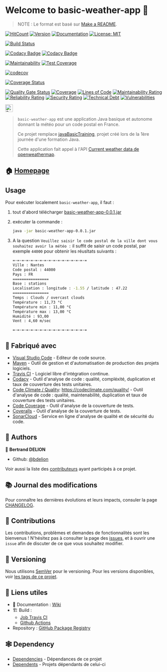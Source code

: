 # Welcome to basic-weather-app :wave:

> NOTE : Le format est basé sur [Make a README].

[![HitCount](http://hits.dwyl.io/bdelion/basic-weather-app.svg)](http://hits.dwyl.io/bdelion/basic-weather-app) [![Version](https://img.shields.io/badge/version-0.0.1-blue.svg?cacheSeconds=2592000)](https://img.shields.io/badge/version-0.0.1-SNAPSHOT-blue.svg?cacheSeconds=2592000) [![Documentation](https://img.shields.io/badge/documentation-yes-brightgreen.svg)](https://github.com/bdelion/basic-weather-app/wiki) [![License: MIT](https://img.shields.io/badge/License-MIT-yellow.svg)](#)

[![Build Status](https://travis-ci.com/bdelion/basic-weather-app.svg?branch=master)](https://travis-ci.com/bdelion/basic-weather-app)

[![Codacy Badge](https://api.codacy.com/project/badge/Grade/c661294477af4801929d0abb9e9613cf)](https://www.codacy.com/app/bdelion/basic-weather-app?utm_source=github.com&utm_medium=referral&utm_content=bdelion/basic-weather-app&utm_campaign=Badge_Grade)
[![Codacy Badge](https://api.codacy.com/project/badge/Coverage/c661294477af4801929d0abb9e9613cf)](https://www.codacy.com/app/bdelion/basic-weather-app?utm_source=github.com&utm_medium=referral&utm_content=bdelion/basic-weather-app&utm_campaign=Badge_Coverage)

[![Maintainability](https://api.codeclimate.com/v1/badges/bd5d2ee7ab717b88cad0/maintainability)](https://codeclimate.com/github/bdelion/basic-weather-app/maintainability)
[![Test Coverage](https://api.codeclimate.com/v1/badges/bd5d2ee7ab717b88cad0/test_coverage)](https://codeclimate.com/github/bdelion/basic-weather-app/test_coverage)

[![codecov](https://codecov.io/gh/bdelion/basic-weather-app/branch/master/graph/badge.svg)](https://codecov.io/gh/bdelion/basic-weather-app)

[![Coverage Status](https://coveralls.io/repos/github/bdelion/basic-weather-app/badge.svg?branch=master)](https://coveralls.io/github/bdelion/basic-weather-app?branch=master)

[![Quality Gate Status](https://sonarcloud.io/api/project_badges/measure?project=bdelion_basic-weather-app&metric=alert_status)](https://sonarcloud.io/dashboard?id=bdelion_basic-weather-app) [![Coverage](https://sonarcloud.io/api/project_badges/measure?project=bdelion_basic-weather-app&metric=coverage)](https://sonarcloud.io/dashboard?id=bdelion_basic-weather-app) [![Lines of Code](https://sonarcloud.io/api/project_badges/measure?project=bdelion_basic-weather-app&metric=ncloc)](https://sonarcloud.io/dashboard?id=bdelion_basic-weather-app) [![Maintainability Rating](https://sonarcloud.io/api/project_badges/measure?project=bdelion_basic-weather-app&metric=sqale_rating)](https://sonarcloud.io/dashboard?id=bdelion_basic-weather-app) [![Reliability Rating](https://sonarcloud.io/api/project_badges/measure?project=bdelion_basic-weather-app&metric=reliability_rating)](https://sonarcloud.io/dashboard?id=bdelion_basic-weather-app) [![Security Rating](https://sonarcloud.io/api/project_badges/measure?project=bdelion_basic-weather-app&metric=security_rating)](https://sonarcloud.io/dashboard?id=bdelion_basic-weather-app) [![Technical Debt](https://sonarcloud.io/api/project_badges/measure?project=bdelion_basic-weather-app&metric=sqale_index)](https://sonarcloud.io/dashboard?id=bdelion_basic-weather-app) [![Vulnerabilities](https://sonarcloud.io/api/project_badges/measure?project=bdelion_basic-weather-app&metric=vulnerabilities)](https://sonarcloud.io/dashboard?id=bdelion_basic-weather-app)

<p>
<a href="https://sourcerer.io/bdelion"><img src="https://sourcerer.io/icons/logo-sharing.svg"height="24px" alt="Sourcerer"></a>
</p>

> `basic-weather-app` est une application Java basique et autonome donnant la météo pour un code postal en France.
>
> Ce projet remplace [javaBasicTraining], projet créé lors de la 1ère journée d'une formation Java.
>
> Cette application fait appel à l'API [Current weather data de openweathermap].

## 🏠 [Homepage]

## Usage

Pour exécuter localement `basic-weather-app`, il faut :

1. tout d'abord télécharger [basic-weather-app-0.0.1.jar](#)
2. exécuter la commande :

    ```sh
    java -jar basic-weather-app-0.0.1.jar
    ```

3. A la question `Veuillez saisir le code postal de la ville dont vous souhaitez avoir la météo :` il suffit de saisir un code postal, par exemple `44000` pour obtenir les réusltats suivants :

    ```sh
    =-=-=-=-=-=-=-=-=-=-=-=-=-=-=-=-=
    Ville : Nantes
    Code postal : 44000
    Pays : FR
    ================
    Base : stations
    Localisation : longitude : -1.55 / latitude : 47.22
    ================
    Temps : Clouds / overcast clouds
    Température : 11,73 °C
    Température min : 11,00 °C
    Température max : 13,00 °C
    Humidité : 93,00
    Vent : 4,60 m/sec

    =-=-=-=-=-=-=-=-=-=-=-=-=-=-=-=-=
    ```

## :construction_worker: Fabriqué avec

-   [Visual Studio Code] - Editeur de code source.
-   [Maven] - Outil de gestion et d'automatisation de production des projets logiciels.
-   [Travis CI] - Logiciel libre d'intégration continue.
-   [Codacy] - Outil d'analyse de code : qualité, compléxité, duplication et taux de couverture des tests unitaires.
-   [Code Climate / Quality]: https://codeclimate.com/quality/ - Outil d'analyse de code : qualité, maintenabilité, duplication et taux de couverture des tests unitaires.
-   [Code Coverage] - Outil d'analyse de la couverture de tests.
-   [Coveralls] - Outil d'analyse de la couverture de tests.
-   [SonarCloud] - Service en ligne d'analyse de qualité et de sécurité du code.

## :busts_in_silhouette: Authors

:bust_in_silhouette: **Bertrand DELION**

-   Github: [@bdelion]

Voir aussi la liste des [contributeurs] ayant participés à ce projet.

## :books: Journal des modifications

Pour connaître les dernières évolutions et leurs impacts, consuler la page [CHANGELOG].

## :handshake: Contributions

Les contributions, problèmes et demandes de fonctionnalités sont les bienvenus !
N'hésitez pas à consulter la page des [issues], et à ouvrir une `issue` afin de discuter de ce que vous souhaitez modifier.

## :bookmark: Versioning

Nous utilisons [SemVer] pour le versioning. Pour les versions disponibles, voir [les tags de ce projet].

## :link: Liens utiles

-   :pencil: Documentation : [Wiki]
-   :building_construction: Build :
    -   [Job Travis CI]
    -   [Github Actions]
-   Repository : [GitHub Package Registry]

## :spider_web: Dependency

-   [Dependencies] - Dépendances de ce projet
-   [Dependents] - Projets dépendants de celui-ci

[make a readme]: https://www.makeareadme.com/#template-1
[javabasictraining]: https://github.com/bdelion/javaBasicTraining.git
[current weather data de openweathermap]: https://openweathermap.org/current
[homepage]: https://github.com/bdelion/basic-weather-app/tree/master
[basic-weather-app-1.0.0-jar-with-dependencies.jar]: https://github.com/bdelion/maven-packages/packages/183594?version=1.0.0
[visual studio code]: https://code.visualstudio.com/
[maven]: https://maven.apache.org/
[travis ci]: https://travis-ci.com/
[codacy]: https://www.codacy.com/
[code climate / quality]: https://codeclimate.com/quality/
[code coverage]: https://codecov.io/
[coveralls]: https://coveralls.io/
[sonarcloud]: https://sonarcloud.io/about
[@bdelion]: https://github.com/bdelion
[contributeurs]: https://github.com/bdelion/basic-weather-app/graphs/contributors
[changelog]: CHANGELOG.md
[issues]: https://github.com/bdelion/basic-weather-app/issues
[semver]: http://semver.org/
[les tags de ce projet]: https://github.com/bdelion/basic-weather-app/tags
[wiki]: https://github.com/bdelion/basic-weather-app/wiki
[job travis ci]: https://travis-ci.com/bdelion/basic-weather-app
[github actions]: https://github.com/bdelion/basic-weather-app/actions
[github package registry]: https://github.com/bdelion/basic-weather-app/packages
[dependencies]: https://github.com/bdelion/basic-weather-app/network/dependencies
[dependents]: https://github.com/bdelion/basic-weather-app/network/dependents
